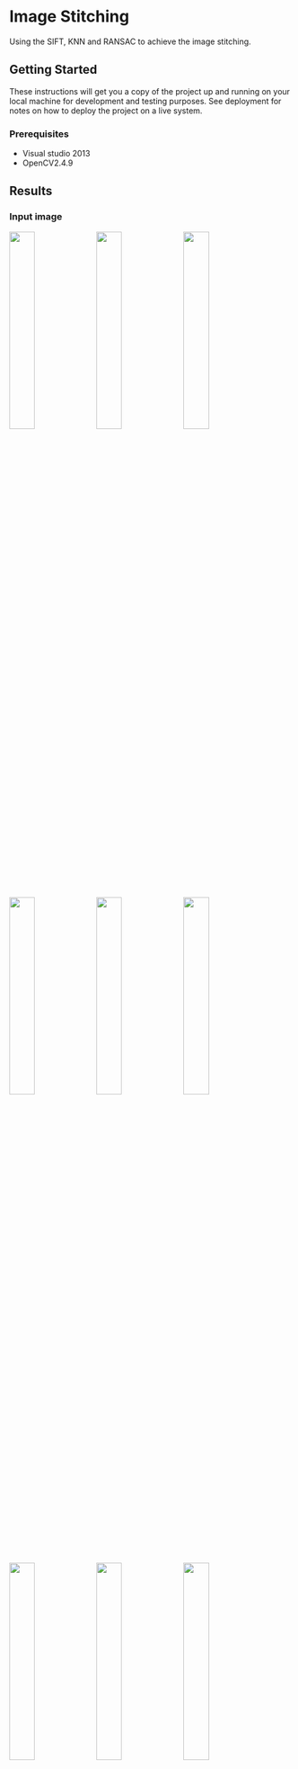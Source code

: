 # Image Stitching

Using the SIFT, KNN and RANSAC to achieve the image stitching.

## Getting Started

These instructions will get you a copy of the project up and running on your local machine for development and testing purposes. See deployment for notes on how to deploy the project on a live system.

### Prerequisites

* Visual studio 2013
* OpenCV2.4.9

## Results
### Input image
<p float="center">
  <img src="https://github.com/YuAnChang1993/Image_stitching/blob/master/CV_HW2/table/puzzle1.bmp" height="30%" width="30%">
  <img src="https://github.com/YuAnChang1993/Image_stitching/blob/master/CV_HW2/table/puzzle2.bmp" height="30%" width="30%">
  <img src="https://github.com/YuAnChang1993/Image_stitching/blob/master/CV_HW2/table/puzzle3.bmp" height="30%" width="30%">
</p>
<p float="center">
  <img src="https://github.com/YuAnChang1993/Image_stitching/blob/master/CV_HW2/table/puzzle4.bmp" height="30%" width="30%">
  <img src="https://github.com/YuAnChang1993/Image_stitching/blob/master/CV_HW2/table/puzzle5.bmp" height="30%" width="30%">
  <img src="https://github.com/YuAnChang1993/Image_stitching/blob/master/CV_HW2/table/puzzle6.bmp" height="30%" width="30%">
</p>
<p float="center">
  <img src="https://github.com/YuAnChang1993/Image_stitching/blob/master/CV_HW2/table/puzzle7.bmp" height="30%" width="30%">
  <img src="https://github.com/YuAnChang1993/Image_stitching/blob/master/CV_HW2/table/sample.bmp" height="30%" width="30%">
  <img src="https://github.com/YuAnChang1993/Image_stitching/blob/master/CV_HW2/table/target.bmp" height="30%" width="30%">
</p>
### Output image
<img src="https://github.com/YuAnChang1993/Image_stitching/blob/master/CV_HW2/unblending_result.bmp" width="50%">

## Running the tests

Explain how to run the automated tests for this system

## Contributing

Please read [CONTRIBUTING.md](https://gist.github.com/PurpleBooth/b24679402957c63ec426) for details on our code of conduct, and the process for submitting pull requests to us.

